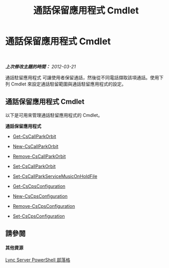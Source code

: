 ﻿---
title: 通話保留應用程式 Cmdlet
TOCTitle: 通話保留應用程式 Cmdlet
ms:assetid: 30cc001f-b29e-4d44-bad7-65e1133e67b1
ms:mtpsurl: https://technet.microsoft.com/zh-tw/library/Gg415639(v=OCS.15)
ms:contentKeyID: 49290497
ms.date: 08/10/2015
mtps_version: v=OCS.15
ms.translationtype: HT
---

# 通話保留應用程式 Cmdlet

 

_**上次修改主題的時間：** 2012-03-21_

通話駐留應用程式 可讓使用者保留通話，然後從不同電話擷取該項通話。使用下列 Cmdlet 來設定通話駐留範圍與通話駐留應用程式的設定。

## 通話保留應用程式 Cmdlet

以下是可用來管理通話駐留應用程式的 Cmdlet。

**通話保留應用程式**

  -   
    [Get-CsCallParkOrbit](get-cscallparkorbit.md)

  -   
    [New-CsCallParkOrbit](new-cscallparkorbit.md)

  -   
    [Remove-CsCallParkOrbit](remove-cscallparkorbit.md)

  -   
    [Set-CsCallParkOrbit](set-cscallparkorbit.md)

  -   
    [Set-CsCallParkServiceMusicOnHoldFile](set-cscallparkservicemusiconholdfile.md)

  -   
    [Get-CsCpsConfiguration](get-cscpsconfiguration.md)

  -   
    [New-CsCpsConfiguration](new-cscpsconfiguration.md)

  -   
    [Remove-CsCpsConfiguration](remove-cscpsconfiguration.md)

  -   
    [Set-CsCpsConfiguration](set-cscpsconfiguration.md)

## 請參閱

#### 其他資源

[Lync Server PowerShell 部落格](http://go.microsoft.com/fwlink/?linkid=203150%26clcid=0x404)

